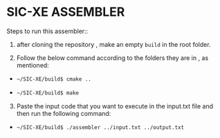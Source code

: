 # SIC-XE ASSEMBLER

Steps to run this assembler::

1. after cloning the repository , make an empty `build` in the root folder.

2. Follow the below command according to the folders they are in , as mentioned:

- ```bash
  ~/SIC-XE/build$ cmake ..
  ```

- ```bash
  ~/SIC-XE/build$ make
  ```

3. Paste the input code that you want to execute in the input.txt file and then run the following command:

- ```bash
  ~/SIC-XE/build$ ./assembler ../input.txt ../output.txt
  ```
